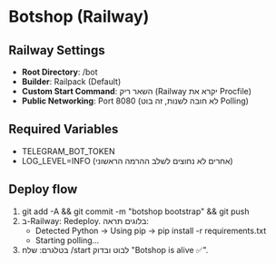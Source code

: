 # Botshop (Railway)

## Railway Settings
- **Root Directory**: /bot
- **Builder**: Railpack (Default)
- **Custom Start Command**: השאר ריק (Railway יקרא את Procfile)
- **Public Networking**: Port 8080 (לא חובה לשנות, זה בוט Polling)

## Required Variables
- TELEGRAM_BOT_TOKEN
- LOG_LEVEL=INFO
(אחרים לא נחוצים לשלב ההרמה הראשוני)

## Deploy flow
1) git add -A && git commit -m "botshop bootstrap" && git push
2) ב-Railway: Redeploy. בלוגים תראה:
   - Detected Python → Using pip → pip install -r requirements.txt
   - Starting polling…
3) בטלגרם: שלח /start לבוט ובדוק "Botshop is alive ✅".